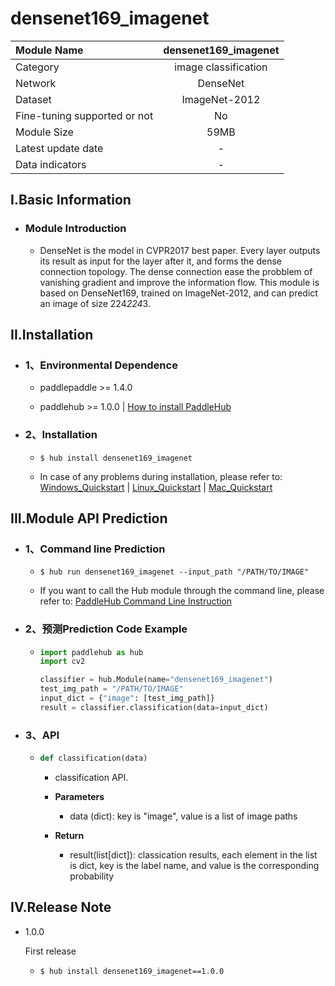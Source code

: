 # densenet169_imagenet

|Module Name|densenet169_imagenet|
| :--- | :---: |
|Category|image classification|
|Network|DenseNet|
|Dataset|ImageNet-2012|
|Fine-tuning supported or not|No|
|Module Size|59MB|
|Latest update date|-|
|Data indicators|-|


## I.Basic Information



- ### Module Introduction

  - DenseNet is the model in CVPR2017 best paper. Every layer outputs its result as input for the layer after it, and forms the dense connection topology. The dense connection ease the probblem of vanishing gradient and improve the information flow. This module is based on DenseNet169, trained on ImageNet-2012, and can predict an image of size 224*224*3.  

## II.Installation

- ### 1、Environmental Dependence  

  - paddlepaddle >= 1.4.0  

  - paddlehub >= 1.0.0  | [How to install PaddleHub]()


- ### 2、Installation

  - ```shell
    $ hub install densenet169_imagenet
    ```
  - In case of any problems during installation, please refer to: [Windows_Quickstart]() | [Linux_Quickstart]() | [Mac_Quickstart]()

## III.Module API Prediction

- ### 1、Command line Prediction

  - ```shell
    $ hub run densenet169_imagenet --input_path "/PATH/TO/IMAGE"
    ```
  - If you want to call the Hub module through the command line, please refer to: [PaddleHub Command Line Instruction](../../../../docs/docs_ch/tutorial/cmd_usage.rst)

- ### 2、预测Prediction Code Example

  - ```python
    import paddlehub as hub
    import cv2

    classifier = hub.Module(name="densenet169_imagenet")
    test_img_path = "/PATH/TO/IMAGE"
    input_dict = {"image": [test_img_path]}
    result = classifier.classification(data=input_dict)
    ```

- ### 3、API

  - ```python
    def classification(data)
    ```
    - classification API.
    - **Parameters**
      - data (dict): key is "image", value is a list of image paths

    - **Return**
      - result(list[dict]): classication results, each element in the list is dict, key is the label name, and value is the corresponding probability





## IV.Release Note

* 1.0.0

  First release

  - ```shell
    $ hub install densenet169_imagenet==1.0.0
    ```
